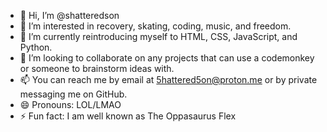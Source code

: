 - 👋 Hi, I’m @shatteredson
- 👀 I’m interested in recovery, skating, coding, music, and freedom.
- 🌱 I’m currently reintroducing myself to HTML, CSS, JavaScript, and Python.
- 💞️ I’m looking to collaborate on any projects that can use a codemonkey or someone to brainstorm ideas with.
- 📫 You can reach me by email at 5hattered5on@proton.me or by private messaging me on GitHub.
- 😄 Pronouns: LOL/LMAO
- ⚡ Fun fact: I am well known as The Oppasaurus Flex

<!---
shatteredson/shatteredson is a ✨ special ✨ repository because its `README.md` (this file) appears on your GitHub profile.
You can click the Preview link to take a look at your changes.
--->
